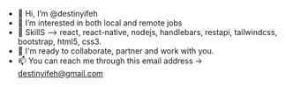 - 👋 Hi, I’m @destinyifeh
- 👀 I’m interested in both local and remote jobs
- 🌱 SkillS --> react, react-native, nodejs, handlebars, restapi, tailwindcss, bootstrap, html5, css3.
- 💞️ I'm ready to collaborate, partner and work with you.
- 📫 You can reach me through this email address -> destinyifeh@gmail.com

<!---
destinyifeh/destinyifeh is a ✨ special ✨ repository because its `README.md` (this file) appears on your GitHub profile.
You can click the Preview link to take a look at your changes.
--->

